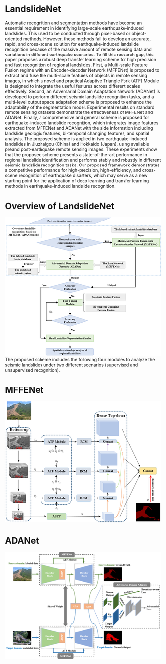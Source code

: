 # LandslideNet
Automatic recognition and segmentation methods have become an essential requirement in identifying large-scale earthquake-induced landslides. This used to be conducted through pixel-based or object-oriented methods. However, these methods fail to develop an accurate, rapid, and cross-scene solution for earthquake-induced landslide recognition because of the massive amount of remote sensing data and variations in different earthquake scenarios. To fill this research gap, this paper proposes a robust deep transfer learning scheme for high precision and fast recognition of regional landslides. First, a Multi-scale Feature Fusion regime with an Encoder-decoder Network (MFFENet) is proposed to extract and fuse the multi-scale features of objects in remote sensing images, in which a novel and practical Adaptive Triangle Fork (ATF) Module is designed to integrate the useful features across different scales effectively. Second, an Adversarial Domain Adaptation Network (ADANet) is developed to perform different seismic landslide recognition tasks, and a multi-level output space adaptation scheme is proposed to enhance the adaptability of the segmentation model. Experimental results on standard remote sensing datasets demonstrate the effectiveness of MFFENet and ADANet. Finally, a comprehensive and general scheme is proposed for earthquake-induced landslide recognition, which integrates image features extracted from MFFENet and ADANet with the side information including landslide geologic features, bi-temporal changing features, and spatial analysis. The proposed scheme is applied in two earthquake-induced landslides in Jiuzhaigou (China) and Hokkaido (Japan), using available preand post-earthquake remote sensing images. These experiments show that the proposed scheme presents a state-of-the-art performance in regional landslide identification and performs stably and robustly in different seismic landslide recognition tasks. Our proposed framework demonstrates a competitive performance for high-precision, high-efficiency, and cross-scene recognition of earthquake disasters, which may serve as a new starting point for the application of deep learning and transfer learning methods in earthquake-induced landslide recognition.  
# Overview of LandslideNet
![](https://github.com/xupine/LandslideNet/blob/master/Figures/Fig.%202.png)  
The proposed scheme includes the following four modules to analyze the seismic landslides under two different scenarios (supervised and unsupervised recognition).
# MFFENet
![](https://github.com/xupine/LandslideNet/blob/master/Figures/Fig.%204.jpg)  
# ADANet
![](https://github.com/xupine/LandslideNet/blob/master/Figures/Fig.%208.jpg) 
